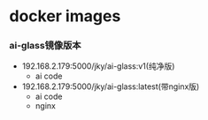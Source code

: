# docker images 

### ai-glass镜像版本
- 192.168.2.179:5000/jky/ai-glass:v1(纯净版)
  - ai code
- 192.168.2.179:5000/jky/ai-glass:latest(带nginx版)
  - ai code
  - nginx
